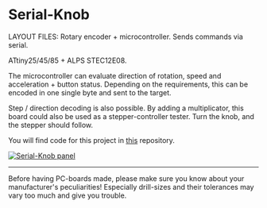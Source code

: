
Serial-Knob
===========

LAYOUT FILES: Rotary encoder + microcontroller. Sends commands via serial.

ATtiny25/45/85 + ALPS STEC12E08.

The microcontroller can evaluate direction of rotation, speed and acceleration + button status.
Depending on the requirements, this can be encoded in one single byte and sent to the target.

Step / direction decoding is also possible. By adding a multiplicator, this board could also
be used as a stepper-controller tester. Turn the knob, and the stepper should follow.

You will find code for this project in [this](https://github.com/madworm/ATtiny_projects/tree/master/85/Serial-Knob) repository.

[![Serial-Knob panel](https://raw.github.com/madworm/Serial-Knob/master/gerber_files__4x4/PNGs/Serial-Knob__front_purple.png)](https://raw.github.com/madworm/Serial-Knob/master/gerber_files__4x4/PNGs/Serial-Knob__front_purple.png)

---

Before having PC-boards made, please make sure you know about your manufacturer's peculiarities!
Especially drill-sizes and their tolerances may vary too much and give you trouble.


